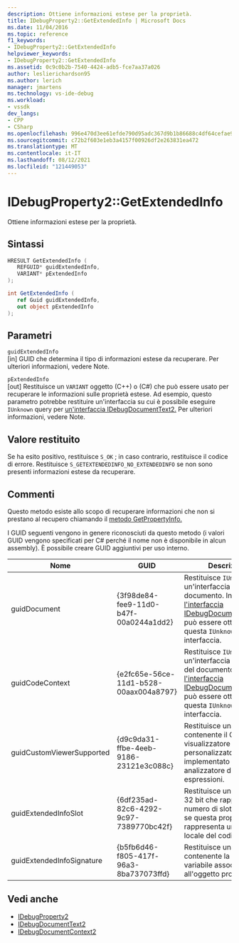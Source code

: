 ```yaml
---
description: Ottiene informazioni estese per la proprietà.
title: IDebugProperty2::GetExtendedInfo | Microsoft Docs
ms.date: 11/04/2016
ms.topic: reference
f1_keywords:
- IDebugProperty2::GetExtendedInfo
helpviewer_keywords:
- IDebugProperty2::GetExtendedInfo
ms.assetid: 0c9c0b2b-7540-4424-adb5-fce7aa37a026
author: leslierichardson95
ms.author: lerich
manager: jmartens
ms.technology: vs-ide-debug
ms.workload:
- vssdk
dev_langs:
- CPP
- CSharp
ms.openlocfilehash: 996e470d3ee61efde790d95adc367d9b1b86688c4df64cefae9384e0a657d050
ms.sourcegitcommit: c72b2f603e1eb3a4157f00926df2e263831ea472
ms.translationtype: MT
ms.contentlocale: it-IT
ms.lasthandoff: 08/12/2021
ms.locfileid: "121449053"
---
```

# <a name="idebugproperty2getextendedinfo"></a>IDebugProperty2::GetExtendedInfo
Ottiene informazioni estese per la proprietà.

## <a name="syntax"></a>Sintassi

```cpp
HRESULT GetExtendedInfo ( 
   REFGUID* guidExtendedInfo,
   VARIANT* pExtendedInfo
);
```

```csharp
int GetExtendedInfo ( 
   ref Guid guidExtendedInfo,
   out object pExtendedInfo
);
```

## <a name="parameters"></a>Parametri
`guidExtendedInfo`\
[in] GUID che determina il tipo di informazioni estese da recuperare. Per ulteriori informazioni, vedere Note.

`pExtendedInfo`\
[out] Restituisce un `VARIANT` oggetto (C++) o (C#) che può essere usato per recuperare le informazioni sulle proprietà estese. Ad esempio, questo parametro potrebbe restituire un'interfaccia su cui è possibile eseguire `IUnknown` query per [un'interfaccia IDebugDocumentText2.](../../../extensibility/debugger/reference/idebugdocumenttext2.md) Per ulteriori informazioni, vedere Note.

## <a name="return-value"></a>Valore restituito
 Se ha esito positivo, restituisce `S_OK` ; in caso contrario, restituisce il codice di errore. Restituisce `S_GETEXTENDEDINFO_NO_EXTENDEDINFO` se non sono presenti informazioni estese da recuperare.

## <a name="remarks"></a>Commenti
 Questo metodo esiste allo scopo di recuperare informazioni che non si prestano al recupero chiamando il [metodo GetPropertyInfo.](../../../extensibility/debugger/reference/idebugproperty2-getpropertyinfo.md)

 I GUID seguenti vengono in genere riconosciuti da questo metodo (i valori GUID vengono specificati per C# perché il nome non è disponibile in alcun assembly). È possibile creare GUID aggiuntivi per uso interno.

|Nome|GUID|Descrizione|
|----------|----------|-----------------|
|guidDocument|{3f98de84-fee9-11d0-b47f-00a0244a1dd2}|Restituisce `IUnknown` un'interfaccia al documento. In genere, [l'interfaccia IDebugDocumentText2](../../../extensibility/debugger/reference/idebugdocumenttext2.md) può essere ottenuta da questa `IUnknown` interfaccia.|
|guidCodeContext|{e2fc65e-56ce-11d1-b528-00aax004a8797}|Restituisce `IUnknown` un'interfaccia al contesto del documento. In genere, [l'interfaccia IDebugDocumentContext2](../../../extensibility/debugger/reference/idebugdocumentcontext2.md) può essere ottenuta da questa `IUnknown` interfaccia.|
|guidCustomViewerSupported|{d9c9da31-ffbe-4eeb-9186-23121e3c088c}|Restituisce una stringa contenente il CLSID di un visualizzatore personalizzato, in genere implementato da un analizzatore di espressioni.|
|guidExtendedInfoSlot|{6df235ad-82c6-4292-9c97-7389770bc42f}|Restituisce un numero a 32 bit che rappresenta il numero di slot desiderato se questa proprietà rappresenta un indirizzo locale del codice gestito.|
|guidExtendedInfoSignature|{b5fb6d46-f805-417f-96a3-8ba737073ffd}|Restituisce una stringa contenente la firma della variabile associata all'oggetto proprietà.|

## <a name="see-also"></a>Vedi anche
- [IDebugProperty2](../../../extensibility/debugger/reference/idebugproperty2.md)
- [IDebugDocumentText2](../../../extensibility/debugger/reference/idebugdocumenttext2.md)
- [IDebugDocumentContext2](../../../extensibility/debugger/reference/idebugdocumentcontext2.md)
